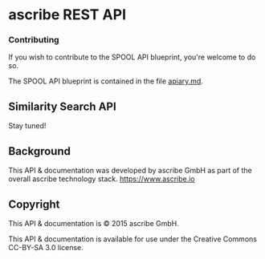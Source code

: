 # ascribe REST API


### Contributing

If you wish to contribute to the SPOOL API blueprint, you're welcome to do so.

The SPOOL API blueprint is contained in the file [apiary.md](apiary.md).


## Similarity Search API

Stay tuned!


## Background

This API & documentation was developed by ascribe GmbH as part of the overall ascribe technology stack. https://www.ascribe.io


## Copyright

This API & documentation is © 2015 ascribe GmbH.

This API & documentation is available for use under the Creative Commons CC-BY-SA 3.0 license.

